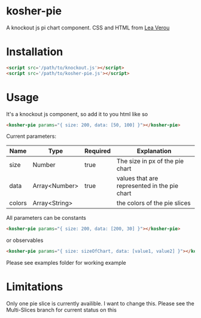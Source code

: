# kosher-pie
A knockout js pi chart component. CSS and HTML from [Lea Verou](https://www.smashingmagazine.com/2015/07/designing-simple-pie-charts-with-css/)

# Installation
```html
<script src='/path/to/knockout.js'></script>
<script src='/path/to/kosher-pie.js'></script>
```

# Usage
It's a knockout js component, so add it to you html like so
```html
<kosher-pie params="{ size: 200, data: [50, 100] }"></kosher-pie>
```

Current parameters:

| Name | Type | Required | Explanation |
|------|------|----------|-------------|
| size | Number  | true     | The size in px of the pie chart |
| data | Array\<Number\> | true | values that are represented in the pie chart |
| colors | Array\<String\> |      | the colors of the pie slices |

All parameters can be constants
```html
<kosher-pie params="{ size: 200, data: [200, 30] }"></kosher-pie>
```
or observables
```html
<kosher-pie params="{ size: sizeOfChart, data: [value1, value2] }"></kosher-pie>
```

Please see examples folder for working example


# Limitations
Only one pie slice is currently availible. I want to change this. Please see the Multi-Slices branch for current status on this
